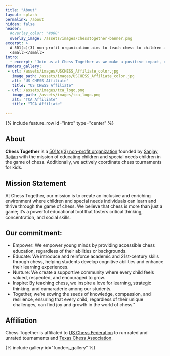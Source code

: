 ```yaml
---
title: "About"
layout: splash
permalink: /about
hidden: false
header:
  #overlay_color: "#000"
  overlay_image: /assets/images/chesstogether-banner.png
excerpt: >
  A 501(c)(3) non-profit organization aims to teach chess to children and special needs children<br />
  <small></small>
intro: 
  - excerpt: 'Join us at Chess Together as we make a positive impact, one move at a time! ♟️🌟'
funders_gallery:
 - url: /assets/images/USCHESS_Affiliate_color.jpg
   image_path: /assets/images/USCHESS_Affiliate_color.jpg
   alt: "US CHESS Affiliate"
   title: "US CHESS Affiliate"
 - url: /assets/images/tca_logo.png
   image_path: /assets/images/tca_logo.png
   alt: "TCA Affiliate"
   title: "TCA Affiliate"

---
```


{% include feature_row id="intro" type="center" %}

## About
__Chess Together__ is a [501(c)(3) non-profit organization](https://apps.irs.gov/pub/epostcard/dl/FinalLetter_99-1300100_CHESSTOGETHER_02122024_00.pdf) founded by [Sanjay Rajjan](/founder) with the mission of educating children and special needs children in the game of chess. Additionally, we actively coordinate chess tournaments for kids. 

## Mission Statement

At Chess Together, our mission is to create an inclusive and enriching environment where children and special needs individuals can learn and thrive through the game of chess. We believe that chess is more than just a game; it’s a powerful educational tool that fosters critical thinking, concentration, and social skills.

## Our commitment:

* Empower: We empower young minds by providing accessible chess education, regardless of their abilities or backgrounds.
* Educate: We introduce and reinforce academic and 21st-century skills through chess, helping students develop cognitive abilities and enhance their learning experiences.
* Nurture: We create a supportive community where every child feels valued, respected, and encouraged to grow.
* Inspire: By teaching chess, we inspire a love for learning, strategic thinking, and camaraderie among our students.
* Together, we’re sowing the seeds of knowledge, compassion, and resilience, ensuring that every child, regardless of their unique challenges, can find joy and growth in the world of chess."


## Affiliation
Chess Together is affiliated to [US Chess Federation](https://new.uschess.org/) to run rated and unrated tournaments and [Texas Chess Association](https://texaschess.org/).

{% include gallery id="funders_gallery" %}

